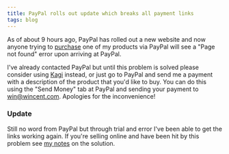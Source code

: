 ```yaml
---
title: PayPal rolls out update which breaks all payment links
tags: blog
---
```


As of about 9 hours ago, PayPal has rolled out a new website and now anyone trying to [purchase](https://secure.wincent.com/a/store/) one of my products via PayPal will see a "Page not found" error upon arriving at PayPal.

I've already contacted PayPal but until this problem is solved please consider using [Kagi](https://secure.wincent.com/s/kagi/) instead, or just go to PayPal and send me a payment with a description of the product that you'd like to buy. You can do this using the "Send Money" tab at PayPal and sending your payment to <win@wincent.com>. Apologies for the inconvenience!


### Update

Still no word from PayPal but through trial and error I've been able to get the links working again. If you're selling online and have been hit by this problem see [my notes](http://www.wincent.com/a/about/wincent/weblog/archives/2007/10/paypal_breakage.php) on the solution.
